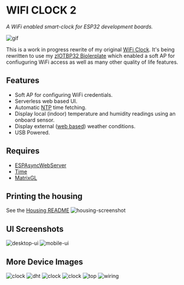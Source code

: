 # WIFI CLOCK 2
*A WiFi enabled smart-clock for ESP32 development boards.*

![gif](images/wifi-clock.gif)

This is a work in progress rewrite of my original [WiFi Clock](https://github.com/matdombrock/WIFI-Clock). It's being rewritten to use my [zIOTBP32 Biolerplate](https://github.com/matdombrock/zIOTBP32) which enabled a soft AP for confiuguring WiFi access as well as many other quality of life features. 

## Features
* Soft AP for configuring WiFi credentials.
* Serverless web based UI.
* Automatic [NTP](https://en.wikipedia.org/wiki/Network_Time_Protocol) time fetching. 
* Display local (indoor) temperature and humidity readings using an onboard sensor.
* Display external ([web based](https://github.com/chubin/wttr.in)) weather conditions.
* USB Powered.

## Requires
* [ESPAsyncWebServer](https://github.com/me-no-dev/ESPAsyncWebServer)
* [Time](https://github.com/PaulStoffregen/Time)
* [MatrixGL](https://github.com/matdombrock/MatrixGL)

## Printing the housing
See the [Housing README](housing/README.md)
![housing-screenshot](housing/screenshot.png)

## UI Screenshots

![desktop-ui](images/ui-desktop.png)
![mobile-ui](images/ui-mobile.png)

## More Device Images
![clock](images/clock1.jpg)
![dht](images/clock-dht.jpg)
![clock](images/clock2.jpg)
![clock](images/clock3.jpg)
![top](images/clock-top.jpg)
![wiring](images/clock-wiring.jpg)